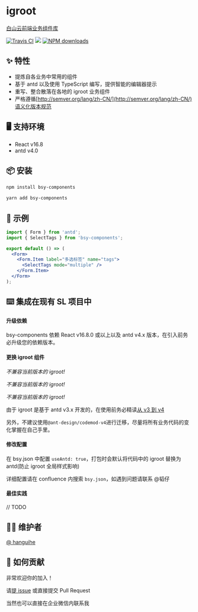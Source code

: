 # igroot

[白山云前端业务组件库](https://baishancloudfe.github.io/bsy-components/)

[![Travis CI](http://img.shields.io/travis/baishancloudFE/bsy-components.svg?style=flat-square)](https://travis-ci.com/baishancloudFE/bsy-components)
[![](https://flat.badgen.net/npm/v/bsy-components?icon=npm)](https://www.npmjs.com/package/bsy-components)
[![NPM downloads](http://img.shields.io/npm/dt/bsy-components.svg?style=flat-square)](http://npmjs.com/bsy-components)

## ✨ 特性

- 提炼自各业务中常用的组件
- 基于 antd 以及使用 TypeScript 编写，提供智能的编辑器提示
- 重写、整合散落在各地的 igroot 业务组件
- 严格遵循[http://semver.org/lang/zh-CN/](http://semver.org/lang/zh-CN/)语义化版本规范

## 🖥 支持环境

- React v16.8
- antd v4.0

## 📦 安装

```bash
npm install bsy-components
```

```bash
yarn add bsy-components
```

## 🔨 示例

```jsx
import { Form } from 'antd';
import { SelectTags } from 'bsy-components';

export default () => (
  <Form>
    <Form.Item label="多选标签" name="tags">
      <SelectTags mode="multiple" />
    </Form.Item>
  </Form>
);
```

## ⌨️ 集成在现有 SL 项目中

#### 升级依赖

bsy-components 依赖 React v16.8.0 或以上以及 antd v4.x 版本，在引入前务必升级您的依赖版本。

#### 更换 igroot 组件

_不兼容当前版本的 igroot!_

_不兼容当前版本的 igroot!_

_不兼容当前版本的 igroot!_

由于 igroot 是基于 antd v3.x 开发的，在使用前务必精读[从 v3 到 v4](https://ant.design/docs/react/migration-v4-cn)

另外，不建议使用`@ant-design/codemod-v4`进行迁移，尽量将所有业务代码的变化掌握在自己手里。

#### 修改配置

在 bsy.json 中配置 `useAntd: true`，打包时会默认将代码中的 igroot 替换为 antd(防止 igroot 全局样式影响)

详细配置请在 confluence 内搜索 `bsy.json`，如遇到问题请联系 @韬仔

#### 最佳实践

// TODO

## 👨‍💻‍ 维护者

[@ hanguihe](https://github.com/hanguihe)

## 🤝 如何贡献

非常欢迎你的加入！

请[提 issue](https://github.com/baishancloudFE/bsy-components/issues/new) 或直接提交 Pull Request

当然也可以直接在企业微信内联系我
